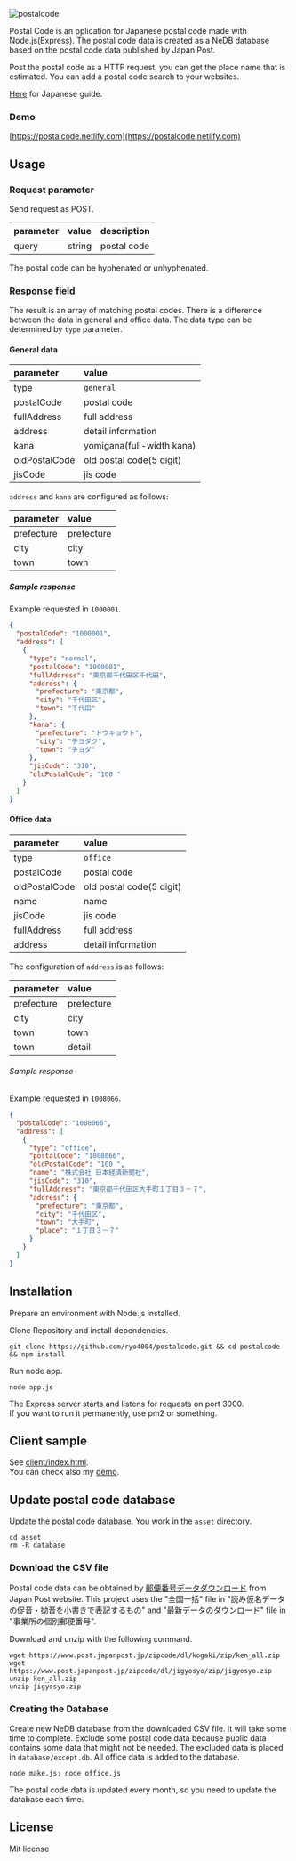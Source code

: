 ![postalcode](https://user-images.githubusercontent.com/25874594/70858752-59ee0200-1f4b-11ea-9a2a-510bcb91e398.png)

Postal Code is an pplication for Japanese postal code made with Node.js(Express).
The postal code data is created as a NeDB database based on the postal code data published by Japan Post.

Post the postal code as a HTTP request, you can get the place name that is estimated.
You can add a postal code search to your websites.

[Here](README.ja.md) for Japanese guide.

### Demo

[https://postalcode.netlify.com](https://postalcode.netlify.com)

## Usage

### Request parameter

Send request as POST.

| parameter | value | description |
|:--|:--|:--|
| query | string | postal code |

The postal code can be hyphenated or unhyphenated.

### Response field

The result is an array of matching postal codes.
There is a difference between the data in general and office data.
The data type can be determined by `type` parameter.

#### General data

| parameter | value |
|:--|:--|
| type | `general` |
| postalCode | postal code |
| fullAddress | full address |
| address | detail information |
| kana | yomigana(full-width kana) |
| oldPostalCode | old postal code(5 digit) |
| jisCode | jis code |

`address` and `kana` are configured as follows:

| parameter | value |
|:--|:--|
| prefecture | prefecture |
| city | city |
| town | town |

##### Sample response

Example requested in `1000001`.

```json
{
　"postalCode": "1000001",
　"address": [
　　{
　　　"type": "normal",
　　　"postalCode": "1000001",
　　　"fullAddress": "東京都千代田区千代田",
　　　"address": {
　　　　"prefecture": "東京都",
　　　　"city": "千代田区",
　　　　"town": "千代田"
　　　},
　　　"kana": {
　　　　"prefecture": "トウキョウト",
　　　　"city": "チヨダク",
　　　　"town": "チヨダ"
　　　},
　　　"jisCode": "310",
　　　"oldPostalCode": "100 "
　　}
　]
}
```

#### Office data

| parameter | value |
|:--|:--|
| type | `office` |
| postalCode | postal code |
| oldPostalCode | old postal code(5 digit) |
| name | name |
| jisCode | jis code |
| fullAddress | full address |
| address | detail information |

The configuration of `address` is as follows:

| parameter | value |
|:--|:--|
| prefecture | prefecture |
| city | city |
| town | town |
| town | detail |

###### Sample response

Example requested in `1008066`.

```json
{
　"postalCode": "1008066",
　"address": [
　　{
　　　"type": "office",
　　　"postalCode": "1008066",
　　　"oldPostalCode": "100 ",
　　　"name": "株式会社 日本経済新聞社",
　　　"jisCode": "310",
　　　"fullAddress": "東京都千代田区大手町１丁目３－７",
　　　"address": {
　　　　"prefecture": "東京都",
　　　　"city": "千代田区",
　　　　"town": "大手町",
　　　　"place": "１丁目３－７"
　　　}
　　}
　]
}
```

## Installation

Prepare an environment with Node.js installed.

Clone Repository and install dependencies.

```shell
git clone https://github.com/ryo4004/postalcode.git && cd postalcode && npm install
```

Run node app.

```shell
node app.js
```

The Express server starts and listens for requests on port 3000.  
If you want to run it permanently, use pm2 or something.

## Client sample

See [client/index.html](client/index.html).  
You can check also my [demo](https://postalcode.netlify.com).

## Update postal code database

Update the postal code database.
You work in the `asset` directory.

```shell
cd asset
rm -R database
```

### Download the CSV file

Postal code data can be obtained by [郵便番号データダウンロード](https://www.post.japanpost.jp/zipcode/download.html) from Japan Post website.
This project uses the "全国一括" file in "読み仮名データの促音・拗音を小書きで表記するもの" and "最新データのダウンロード" file in "事業所の個別郵便番号".

Download and unzip with the following command.

```shell
wget https://www.post.japanpost.jp/zipcode/dl/kogaki/zip/ken_all.zip
wget https://www.post.japanpost.jp/zipcode/dl/jigyosyo/zip/jigyosyo.zip
unzip ken_all.zip
unzip jigyosyo.zip
```

### Creating the Database

Create new NeDB database from the downloaded CSV file.
It will take some time to complete.
Exclude some postal code data because public data contains some data that might not be needed.
The excluded data is placed in `database/except.db`.
All office data is added to the database.

```shell
node make.js; node office.js
```

The postal code data is updated every month, so you need to update the database each time.

## License

Mit license